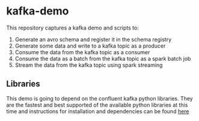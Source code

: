 # kafka-demo
This repository captures a kafka demo and scripts to:
1) Generate an avro schema and register it in the schema registry
2) Generate some data and write to a kafka topic as a producer
3) Consume the data from the kafka topic as a consumer
4) Consume the data as a batch from the kafka topic as a spark batch job
5) Stream the data from the kafka topic using spark streaming

## Libraries
This demo is going to depend on the confluent kafka python libraries.  They are the fastest and best supported of the available python libraries at this time and instructions for installation and dependencies can be found [here](
https://github.com/confluentinc/confluent-kafka-python)
